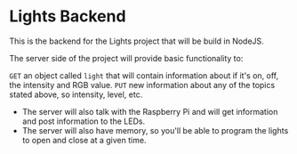 # Lights Backend

This is the backend for the Lights project that will be build in NodeJS.

The server side of the project will provide basic functionality to:

`GET` an object called `light` that will contain information about if it's on, off, the intensity and RGB value.
`PUT` new information about any of the topics stated above, so intensity, level, etc.

- The server will also talk with the Raspberry Pi and will get information and post information to the LEDs.
- The server will also have memory, so you'll be able to program the lights to open and close at a given time.
